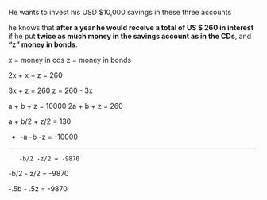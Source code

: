 He wants to invest his USD $10,000 savings in these three accounts

he knows that **after a year he would receive a total of US $ 260 in interest** if he put **twice as much money in the savings account as in the CDs**, and **“z” money in bonds**.

x = money in cds
z = money in bonds

2x + x + z = 260

3x + z = 260
z = 260 - 3x

a + b + z = 10000
2a + b + z = 260

a + b/2 + z/2 = 130

- -a -b -z = -10000

---

       -b/2 -z/2 = -9870

-b/2 - z/2 = -9870

-.5b - .5z = -9870
